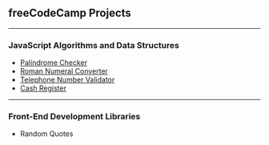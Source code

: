 ## freeCodeCamp Projects

---

### JavaScript Algorithms and Data Structures

- [Palindrome Checker](https://github.com/purpl3pineapple/fcc/tree/main/palindrome-checker "Palindrome Checker")
- [Roman Numeral Converter](https://github.com/purpl3pineapple/fcc-projects/tree/roman-numeral-converter "Roman Numeral Converter")
- [Telephone Number Validator]()
- [Cash Register]()

---

### Front-End Development Libraries

- Random Quotes
